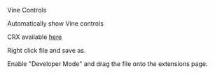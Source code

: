 Vine Controls

Automatically show Vine controls

CRX available [here](http://files.luakt.org/VineControls.crx)

Right click file and save as.

Enable "Developer Mode" and drag the file onto the extensions page.